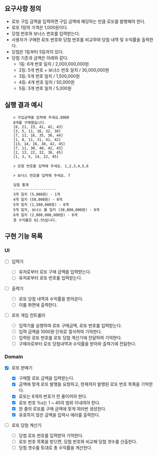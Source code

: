 ## 요구사항 정의

- 로또 구입 금액을 입력하면 구입 금액에 해당하는 만큼 로또를 발행해야 한다.
- 로또 1장의 가격은 1,000원이다.
- 당첨 번호와 보너스 번호를 입력받는다.
- 사용자가 구매한 로또 번호와 당첨 번호를 비교하여 당첨 내역 및 수익률을 출력한다.
- 당첨은 1등부터 5등까지 있다.
- 당첨 기준과 금액은 아래와 같다.
  - 1등: 6개 번호 일치 / 2,000,000,000원
  - 2등: 5개 번호 + 보너스 번호 일치 / 30,000,000원
  - 3등: 5개 번호 일치 / 1,500,000원
  - 4등: 4개 번호 일치 / 50,000원
  - 5등: 3개 번호 일치 / 5,000원

## 실행 결과 예시

```
    > 구입금액을 입력해 주세요.8000
    8개를 구매했습니다.
    [8, 21, 23, 41, 42, 43]
    [3, 5, 11, 16, 32, 38]
    [7, 11, 16, 35, 36, 44]
    [1, 8, 11, 31, 41, 42]
    [13, 14, 16, 38, 42, 45]
    [7, 11, 30, 40, 42, 43]
    [2, 13, 22, 32, 38, 45]
    [1, 3, 5, 14, 22, 45]

    > 당첨 번호를 입력해 주세요. 1,2,3,4,5,6

    > 보너스 번호를 입력해 주세요. 7

    당첨 통계
    --------------------
    3개 일치 (5,000원) - 1개
    4개 일치 (50,000원) - 0개
    5개 일치 (1,500,000원) - 0개
    5개 일치, 보너스 볼 일치 (30,000,000원) - 0개
    6개 일치 (2,000,000,000원) - 0개
    총 수익률은 62.5%입니다.
```

## 구현 기능 목록

### UI

- [ ] 입력기

  - [ ] 유저로부터 로또 구매 금액을 입력받는다.
  - [ ] 유저로부터 로또 번호를 입력받는다.

- [ ] 출력기

  - [ ] 로또 당첨 내역과 수익률을 받아온다.
  - [ ] 이를 화면에 출력한다.

- [ ] 로또 게임 컨트롤러

  - [ ] 입력기를 실행하여 로또 구매금액, 로또 번호를 입력받는다.
  - [ ] 입력 금액을 1000원 단위로 절삭하여 기억한다.
  - [ ] 입력된 로또 번호를 로또 당첨 계산기에 전달하여 기억한다.
  - [ ] 구매자로부터 로또 당첨내역과 수익률을 받아와 출력기에 전달한다.

### Domain

- [x] 로또 판매기

  - [x] 구매할 로또 금액을 입력받는다.
  - [x] 금액에 맞게 로또 발행을 요청하고, 현재까지 발행된 로또 번호 목록을 기억한다.
  - [x] 로또는 6개의 번호가 한 줄이어야 한다.
  - [x] 로또 번호 %s는 1 ~ 45의 범위 이내여야 한다.
  - [x] 한 줄의 로또를 구매 금액에 맞게 여러번 생성한다.
  - [x] 유효하지 않은 금액을 입력시 에러를 출력한다.

- [ ] 로또 당첨 계산기
  - [ ] 당첨 로또 번호를 입력받아 기억한다.
  - [ ] 로또 번호 목록을 받으면, 당첨 번호와 비교해 당첨 갯수를 산출한다.
  - [ ] 당첨 갯수를 토대로 총 수익률을 계산한다.
